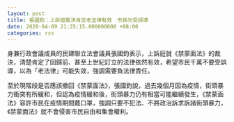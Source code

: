 ```yaml
---
layout: post
title: 張國鈞：上訴庭裁決肯定老法律有效　市民勿受誤導
date: 2020-04-09 21:25:15.000000000 +08:00
categories: rss
---
```


身兼行政會議成員的民建聯立法會議員張國鈞表示，上訴庭就《禁蒙面法》的裁決，清楚肯定了回歸前、甚至上世紀訂立的法律依然有效，希望市民千萬不要受誤導，以為「老法律」可能失效，強調需要負法律責任。

至於現階段是否應該撤回《禁蒙面法》，張國鈞說，過去幾個月因為疫情，街頭暴力衝突有所緩和，但認為疫情緩和後，街頭暴力仍有相當可能繼續發生，《禁蒙面法》容許市民在疫情期間戴口罩，強調只要不犯法、不將政治訴求訴諸街頭暴力，《禁蒙面法》就不會侵害市民自由和集會權利。
